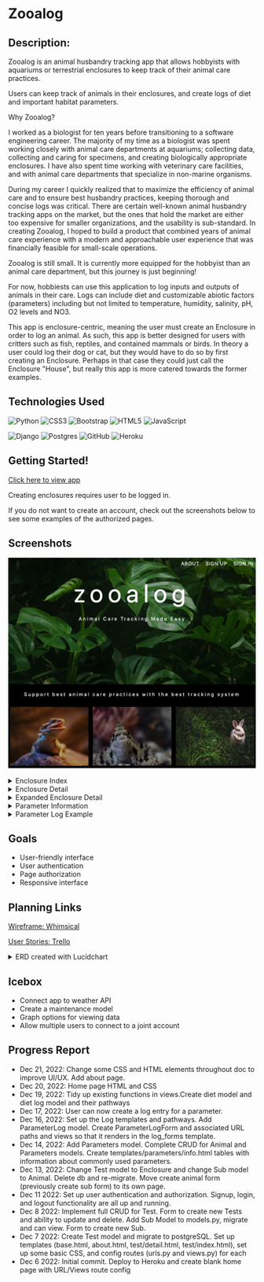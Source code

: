 # Zooalog

## Description: 

Zooalog is an animal husbandry tracking app that allows hobbyists with aquariums or terrestrial enclosures to keep track of their animal care practices.

Users can keep track of animals in their enclosures, and create logs of diet and important habitat parameters.

Why Zooalog?

I worked as a biologist for ten years before transitioning to a software engineering career. The majority of my time as a biologist was spent working closely with animal care departments at aquariums; collecting data, collecting and caring for specimens, and creating biologically appropriate enclosures. I have also spent time working with veterinary care facilities, and with animal care departments that specialize in non-marine organisms.

During my career I quickly realized that to maximize the efficiency of animal care and to ensure best husbandry practices, keeping thorough and concise logs was critical. There are certain well-known animal husbandry tracking apps on the market, but the ones that hold the market are either too expensive for smaller organizations, and the usability is sub-standard. In creating Zooalog, I hoped to build a product that combined years of animal care experience with a modern and approachable user experience that was financially feasible for small-scale operations.

Zooalog is still small. It is currently more equipped for the hobbyist than an animal care department, but this journey is just beginning!

For now, hobbiests can use this application to log inputs and outputs of animals in their care. Logs can include diet and customizable abiotic factors (parameters) including but not limited to temperature, humidity, salinity, pH, O2 levels and NO3. 

This app is enclosure-centric, meaning the user must create an Enclosure in order to log an animal. As such, this app is better designed for users with critters such as fish, reptiles, and contained mammals or birds. In theory a user could log their dog or cat, but they would have to do so by first creating an Enclosure. Perhaps in that case they could just call the Enclosure "House", but really this app is more catered towards the former examples. 

## Technologies Used

![Python](https://img.shields.io/badge/python-3670A0?style=for-the-badge&logo=python&logoColor=ffdd54)
![CSS3](https://img.shields.io/badge/css3-%231572B6.svg?style=for-the-badge&logo=css3&logoColor=white) 
![Bootstrap](https://img.shields.io/badge/bootstrap-%23563D7C.svg?style=for-the-badge&logo=bootstrap&logoColor=white)
![HTML5](https://img.shields.io/badge/html5-%23E34F26.svg?style=for-the-badge&logo=html5&logoColor=white) 
![JavaScript](https://img.shields.io/badge/javascript-%23323330.svg?style=for-the-badge&logo=javascript&logoColor=%23F7DF1E) 

![Django](https://img.shields.io/badge/django-%23092E20.svg?style=for-the-badge&logo=django&logoColor=white)
![Postgres](https://img.shields.io/badge/postgres-%23316192.svg?style=for-the-badge&logo=postgresql&logoColor=white)
![GitHub](https://img.shields.io/badge/github-%23121011.svg?style=for-the-badge&logo=github&logoColor=white)
![Heroku](https://img.shields.io/badge/heroku-%23430098.svg?style=for-the-badge&logo=heroku&logoColor=white)

## Getting Started!

[Click here to view app](https://zooalog.herokuapp.com/)

Creating enclosures requires user to be logged in. 

If you do not want to create an account, check out the screenshots below to see some examples of the authorized pages. 

## Screenshots

![Home page](./main_app/static/images/home.png)

<details>
    <summary> Enclosure Index </summary>
    <img src="main_app/static/images/enclosure_index.png">
</details>
<details>
    <summary> Enclosure Detail </summary>
    <img src="main_app/static/images/enclosure_detail.png">
</details>
<details>
    <summary> Expanded Enclosure Detail </summary>
    <img src="main_app/static/images/enclosure_expand.png">
</details>
<details>
    <summary> Parameter Information </summary>
    <img src="main_app/static/images/param-info.png">
</details>
<details>
    <summary> Parameter Log Example </summary>
    <img src="main_app/static/images/log-expand.png">
</details>

## Goals

* User-friendly interface
* User authentication
* Page authorization
* Responsive interface

## Planning Links

[Wireframe: Whimsical](https://whimsical.com/zooalog-D5avFK95o1bgy94H4kbUSd@3CRerdhrAw89dQ8hhdkVHFp1)

[User Stories: Trello](https://trello.com/invite/b/MhlMC0Qn/c32c891202deb797028f567e7c5d68d3/zooalog)
<details>
    <summary> ERD created with Lucidchart </summary>
    <img src="main_app/static/images/erd.png">
</details>

## Icebox

* Connect app to weather API
* Create a maintenance model
* Graph options for viewing data
* Allow multiple users to connect to a joint account

## Progress Report

* Dec 21, 2022: Change some CSS and HTML elements throughout doc to improve UI/UX. Add about page.
* Dec 20, 2022: Home page HTML and CSS
* Dec 19, 2022: Tidy up existing functions in views.Create diet model and diet log model and their pathways
* Dec 17, 2022: User can now create a log entry for a parameter.
* Dec 16, 2022: Set up the Log templates and pathways. Add ParameterLog model. Create ParameterLogForm and associated URL paths and views so that it renders in the log_forms template. 
* Dec 14, 2022: Add Parameters model. Complete CRUD for Animal and Parameters models. Create templates/parameters/info.html tables with information about commonly used parameters. 
* Dec 13, 2022: Change Test model to Enclosure and change Sub model to Animal. Delete db and re-migrate. Move create animal form (previously create sub form) to its own page. 
* Dec 11 2022: Set up user authentication and authorization. Signup, login, and logout functionality are all up and running.
* Dec 8 2022: Implement full CRUD for Test. Form to create new Tests and ability to update and delete. Add Sub Model to models.py, migrate and can view. Form to create new Sub.
* Dec 7 2022: Create Test model and migrate to postgreSQL. Set up templates (base.html, about.html, test/detail.html, test/index.html), set up some basic CSS, and config routes (urls.py and views.py) for each
* Dec 6 2022: Initial commit. Deploy to Heroku and create blank home page with URL/Views route config